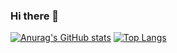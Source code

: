 ### Hi there 👋

[![Anurag's GitHub stats](https://github-readme-stats.vercel.app/api?username=hiramcastillo36&show_icons=true&theme=tokyonight)](https://github.com/anuraghazra/github-readme-stats)
[![Top Langs](https://github-readme-stats.vercel.app/api/top-langs/?username=hiramcastillo36&show_icons=true&theme=tokyonight)](https://github.com/anuraghazra/github-readme-stats)

